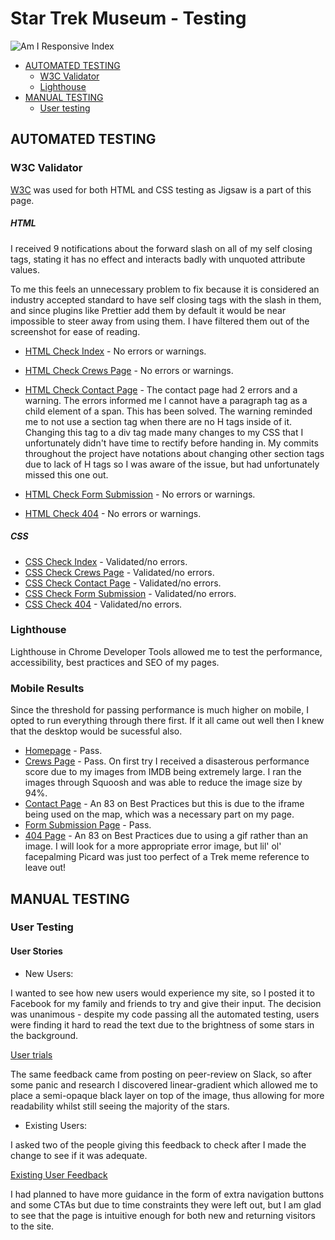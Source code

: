 # Star Trek Museum -  Testing

![Am I Responsive Index](https://github.com/emmy-codes/Star-Trek-Museum/assets/70635859/f6d9256b-dc20-49c0-b1ef-da1b785a9987)

* [AUTOMATED TESTING](#automated-testing)
  * [W3C Validator](#w3c-validator)
  * [Lighthouse](#lighthouse)
* [MANUAL TESTING](#manual-testing)
  * [User testing](#user-testing)

## AUTOMATED TESTING

### W3C Validator

[W3C](https://validator.w3.org/) was used for both HTML and CSS testing as Jigsaw is a part of this page. 

##### HTML

I received 9 notifications about the forward slash on all of my self closing tags, stating it has no effect and interacts badly with unquoted attribute values.

To me this feels an unnecessary problem to fix because it is considered an industry accepted standard to have self closing tags with the slash in them, and since plugins like Prettier add them by default it would be near impossible to steer away from using them. I have filtered them out of the screenshot for ease of reading.

* [HTML Check Index](https://github.com/emmy-codes/Star-Trek-Museum/assets/70635859/09561864-8773-4016-ba10-ee5bff22ff99) - No errors or warnings.
* [HTML Check Crews Page](https://github.com/emmy-codes/Star-Trek-Museum/assets/70635859/bfdc27f6-e838-4b06-ae02-04c915444be8) - No errors or warnings.

* [HTML Check Contact Page](https://github.com/emmy-codes/Star-Trek-Museum/assets/70635859/e14128ad-2d1f-416c-a2ba-cb7a2116fe89) - The contact page had 2 errors and a warning. 
  The errors informed me I cannot have a paragraph tag as a child element of a span. This has been solved.
  The warning reminded me to not use a section tag when there are no H tags inside of it. Changing this tag to a div tag made many changes to my CSS that I unfortunately didn't have time to rectify before handing in. My commits throughout the project have notations about changing other section tags due to lack of H tags so I was aware of the issue, but had unfortunately missed this one out.
  
* [HTML Check Form Submission](https://github.com/emmy-codes/Star-Trek-Museum/assets/70635859/9f7be74c-1eb7-4e5e-b202-1879a81a4531) - No errors or warnings.
* [HTML Check 404](https://github.com/emmy-codes/Star-Trek-Museum/assets/70635859/8b5094a7-77ca-4247-bca9-7eb50d3a2f05) - No errors or warnings.
  
##### CSS
  
* [CSS Check Index](https://github.com/emmy-codes/Star-Trek-Museum/assets/70635859/fe8e2a48-0241-4060-ae26-3ac3d5aa718b) - Validated/no errors.
* [CSS Check Crews Page](https://github.com/emmy-codes/Star-Trek-Museum/assets/70635859/3ce4e8b8-c04b-4028-820f-22f2559e431b) - Validated/no errors.
* [CSS Check Contact Page](https://github.com/emmy-codes/Star-Trek-Museum/assets/70635859/6c25a5d4-eec7-4161-9e9f-f6a124d7c9e9) - Validated/no errors.
* [CSS Check Form Submission](https://github.com/emmy-codes/Star-Trek-Museum/assets/70635859/29bf1cc1-eba5-4f07-ab9b-423d4582ab09) - Validated/no errors.
* [CSS Check 404](https://github.com/emmy-codes/Star-Trek-Museum/assets/70635859/1cacffaa-aae5-4f98-84d8-c03dfda176cb) - Validated/no errors.

### Lighthouse

Lighthouse in Chrome Developer Tools allowed me to test the performance, accessibility, best practices and SEO of my pages.

### Mobile Results

Since the threshold for passing performance is much higher on mobile, I opted to run everything through there first. If it all came out well then I knew that the desktop would be sucessful also.

* [Homepage](https://github.com/emmy-codes/Star-Trek-Museum/assets/70635859/dac80a5f-912a-493a-98e2-c94f4388c6a5) - Pass.
* [Crews Page](https://github.com/emmy-codes/Star-Trek-Museum/assets/70635859/af2d315b-2557-456a-b3c8-0df854d70b73) - Pass. On first try I received a disasterous performance score due to my images from IMDB being extremely large. I ran the images through Squoosh and was able to reduce the image size by 94%.
* [Contact Page](https://github.com/emmy-codes/Star-Trek-Museum/assets/70635859/c52db375-ef1d-4eb4-8090-acc3772377ff) - An 83 on Best Practices but this is due to the iframe being used on the map, which was a necessary part on my page.
* [Form Submission Page](https://github.com/emmy-codes/Star-Trek-Museum/assets/70635859/fe820606-2a53-421b-8b75-49cd23a4dc79) - Pass.
* [404 Page](https://github.com/emmy-codes/Star-Trek-Museum/assets/70635859/84b7c45c-fde0-443a-b0a7-e673e3474c4f) - An 83 on Best Practices due to using a gif rather than an image. I will look for a more appropriate error image, but lil' ol' facepalming Picard was just too perfect of a Trek meme reference to leave out!

## MANUAL TESTING

### User Testing

#### User Stories

* New Users:

I wanted to see how new users would experience my site, so I posted it to Facebook for my family and friends to try and give their input. The decision was unanimous - despite my code passing all the automated testing, users were finding it hard to read the text due to the brightness of some stars in the background. 

[User trials](https://github.com/emmy-codes/Star-Trek-Museum/assets/70635859/614878f2-95b0-408b-9f02-7d9de66d629e)

The same feedback came from posting on peer-review on Slack, so after some panic and research I discovered linear-gradient which allowed me to place a semi-opaque black layer on top of the image, thus allowing for more readability whilst still seeing the majority of the stars.

* Existing Users:

I asked two of the people giving this feedback to check after I made the change to see if it was adequate. 

[Existing User Feedback](https://github.com/emmy-codes/Star-Trek-Museum/assets/70635859/f9b625ff-8a3e-4844-a51b-dbc5a022e32b)

I had planned to have more guidance in the form of extra navigation buttons and some CTAs but due to time constraints they were left out, but I am glad to see that the page is intuitive enough for both new and returning visitors to the site. 

